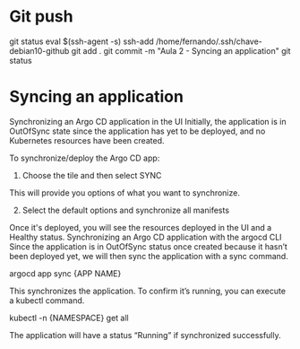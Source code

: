 

# ################################################################################################################################################################
# ################################################################################################################################################################
# ################################################################################################################################################################
# Git push
git status
eval $(ssh-agent -s)
ssh-add /home/fernando/.ssh/chave-debian10-github
git add .
git commit -m "Aula 2 - Syncing an application"
git status


# ################################################################################################################################################################
# ################################################################################################################################################################
# ################################################################################################################################################################
# Syncing an application

Synchronizing an Argo CD application in the UI
Initially, the application is in OutOfSync state since the application has yet to be deployed, and no Kubernetes resources have been created.

To synchronize/deploy the Argo CD app:

1. Choose the tile and then select SYNC

This will provide you options of what you want to synchronize.

2. Select the default options and synchronize all manifests

Once it's deployed, you will see the resources deployed in the UI and a Healthy status.
Synchronizing an Argo CD application with the argocd CLI
Since the application is in OutOfSync status once created because it hasn’t been deployed yet, we will then sync the application with a sync command.

argocd app sync {APP NAME}

This synchronizes the application. To confirm it’s running, you can execute a kubectl command.

kubectl -n {NAMESPACE} get all

The application will have a status “Running” if synchronized successfully.